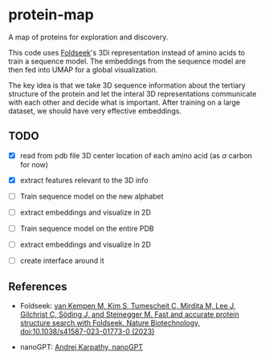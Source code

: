 # protein-map

A map of proteins for exploration and discovery.

This code uses [Foldseek](https://github.com/steineggerlab/foldseek)'s 3Di representation instead of amino acids to train a sequence model. The embeddings from the sequence model are then fed into UMAP for a global visualization.

The key idea is that we take 3D sequence information about the tertiary structure of the protein and let the interal 3D representations communicate with each other and decide what is important. After training on a large dataset, we should have very effective embeddings.

## TODO

- [x] read from pdb file 3D center location of each amino acid (as $\alpha$ carbon for now)
- [x] extract features relevant to the 3D info
- [ ] Train sequence model on the new alphabet
- [ ] extract embeddings and visualize in 2D
- [ ] Train sequence model on the entire PDB
- [ ] extract embeddings and visualize in 2D
- [ ] create interface around it


## References

- Foldseek: [van Kempen M, Kim S, Tumescheit C, Mirdita M, Lee J, Gilchrist C, Söding J, and Steinegger M. Fast and accurate protein structure search with Foldseek. Nature Biotechnology, doi:10.1038/s41587-023-01773-0 (2023)](https://www.nature.com/articles/s41587-023-01773-0)

- nanoGPT: [Andrej Karpathy, nanoGPT](https://github.com/karpathy/nanoGPT)

